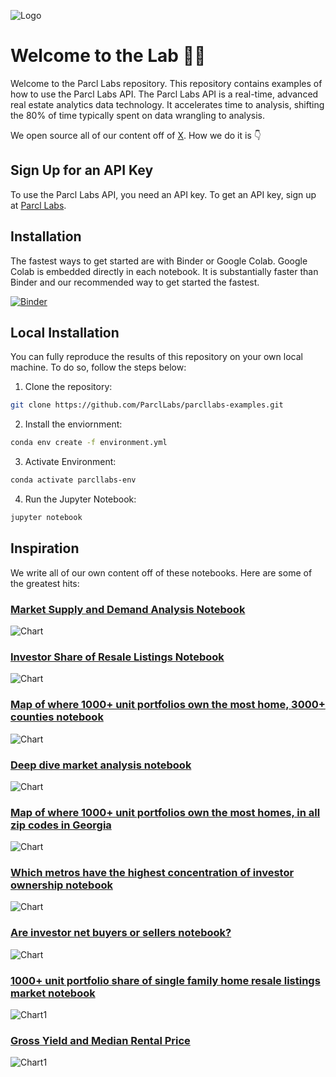 ![Logo](img/labs.jpg)
# Welcome to the Lab 🥼🧪

Welcome to the Parcl Labs repository. This repository contains examples of how to use the Parcl Labs API. The Parcl Labs API is a real-time, advanced real estate analytics data technology. It accelerates time to analysis, shifting the 80% of time typically spent on data wrangling to analysis.

We open source all of our content off of [X](https://twitter.com/ParclLabs). How we do it is 👇

## Sign Up for an API Key

To use the Parcl Labs API, you need an API key. To get an API key, sign up at [Parcl Labs](https://dashboard.parcllabs.com/signup).

## Installation

The fastest ways to get started are with Binder or Google Colab. Google Colab is embedded directly in each notebook. It is substantially faster than Binder and our recommended way to get started the fastest. 

[![Binder](https://mybinder.org/badge_logo.svg)](https://mybinder.org/v2/gh/ParclLabs/parcllabs-examples/main)

## Local Installation

You can fully reproduce the results of this repository on your own local machine. To do so, follow the steps below:

1. Clone the repository:

```bash
git clone https://github.com/ParclLabs/parcllabs-examples.git
```

2. Install the enviornment:

```bash
conda env create -f environment.yml
```

3. Activate Environment:

```bash
conda activate parcllabs-env
```

4. Run the Jupyter Notebook:

```bash
jupyter notebook
```

## Inspiration

We write all of our own content off of these notebooks. Here are some of the greatest hits: 

### [Market Supply and Demand Analysis Notebook](python/supply_demand.ipynb)

![Chart](python/assets/purchase_price_vs_new_listings_price.png)

### [Investor Share of Resale Listings Notebook](python/investor_share_of_resale_listings.ipynb)

![Chart](python/assets/atlanta_investor_share.png)

### [Map of where 1000+ unit portfolios own the most home, 3000+ counties notebook](python/map_of_investor_ownership.ipynb)

![Chart](python/assets/large_institutional_ownership.png)

### [Deep dive market analysis notebook](python/market_analysis.ipynb)

![Chart](python/assets/purchase_price_vs_list_price.png)

### [Map of where 1000+ unit portfolios own the most homes, in all zip codes in Georgia](python/map_of_investor_ownership_zip_code.ipynb)
![Chart](python/assets/atlanta_investor_ownership.png)

### [Which metros have the highest concentration of investor ownership notebook](python/table_of_investor_concentration.ipynb)

![Chart](python/assets/all_homes_owned_by_investors.png)

### [Are investor net buyers or sellers notebook?](python/table_of_purchase_to_sale_ratio.ipynb)

![Chart](python/assets/purchase_to_sale_ratio.png)

### [1000+ unit portfolio share of single family home resale listings market notebook](python/large_institutional_impact_on_resale_market.ipynb)

![Chart1](python/assets/percent_of_resale_market_by_1000_plus_unit_portfolios.png)

### [Gross Yield and Median Rental Price](python/gross_yield_vs_rental_price.ipynb)

![Chart1](python/assets/gross_yield_and_rent_price.png)